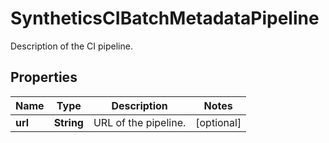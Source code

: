 # SyntheticsCIBatchMetadataPipeline

Description of the CI pipeline.

## Properties

| Name    | Type       | Description          | Notes      |
| ------- | ---------- | -------------------- | ---------- |
| **url** | **String** | URL of the pipeline. | [optional] |
